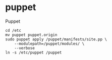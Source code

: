 puppet
======

Puppet


	cd /etc
	mv puppet puppet.origin
	sudo puppet apply /puppet/manifests/site.pp \
		--modulepath=/puppet/modules/ \
		--verbose
	ln -s /etc/puppet /puppet

